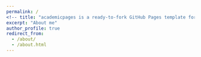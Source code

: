 ```yaml
---
permalink: /
<!-- title: "academicpages is a ready-to-fork GitHub Pages template for academic personal websites" -->
excerpt: "About me"
author_profile: true
redirect_from: 
  - /about/
  - /about.html
---
```


